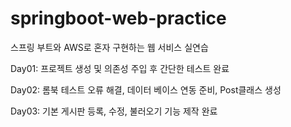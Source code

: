 # springboot-web-practice

스프링 부트와 AWS로 혼자 구현하는 웹 서비스 실연습

Day01: 프로젝트 생성 및 의존성 주입 후 간단한 테스트 완료

Day02: 롬북 테스트 오류 해결, 데이터 베이스 연동 준비, Post클래스 생성

Day03: 기본 게시판 등록, 수정, 불러오기 기능 제작 완료
